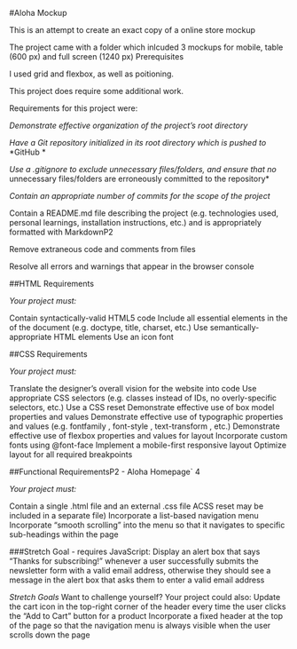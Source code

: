 #Aloha Mockup

This is an attempt to create an exact copy of a online store mockup


The project came with a folder which inlcuded 3 mockups for mobile, table
(600 px) and full screen (1240 px)
Prerequisites

I used grid and flexbox, as well as poitioning.  

This project does require some additional work.

Requirements for this project were:

*Demonstrate effective organization of the project’s root directory*

*Have a Git repository initialized in its root directory which is pushed to*
   *GitHub *

*Use a .gitignore to exclude unnecessary files/folders, and ensure that no*
unnecessary files/folders are erroneously committed to the repository*

*Contain an appropriate number of commits for the scope of the project*

Contain a README.md file describing the project (e.g. technologies used,
personal learnings, installation instructions, etc.) and is appropriately
formatted with MarkdownP2 

Remove extraneous code and comments from files

Resolve all errors and warnings that appear in the browser console

##HTML Requirements

*Your project must:*

Contain syntactically-valid HTML5 code
Include all essential elements in the <head> of the document (e.g. doctype,
title, charset, etc.)
Use semantically-appropriate HTML elements
Use an icon font

##CSS Requirements

*Your project must:*

Translate the designer’s overall vision for the website into code
Use appropriate CSS selectors (e.g. classes instead of IDs, no overly-specific
selectors, etc.)
Use a CSS reset
Demonstrate effective use of box model properties and values
Demonstrate effective use of typographic properties and values (e.g. fontfamily , font-style , text-transform , etc.)
Demonstrate effective use of flexbox properties and values for layout
Incorporate custom fonts using @font-face
Implement a mobile-first responsive layout
Optimize layout for all required breakpoints

##Functional RequirementsP2 - Aloha Homepage` 4

*Your project must:*

Contain a single .html file and an external .css file ACSS reset may be
included in a separate file)
Incorporate a list-based navigation menu
Incorporate “smooth scrolling” into the menu so that it navigates to specific
sub-headings within the page

###Stretch Goal - requires JavaScript: Display an alert box that says “Thanks for
subscribing!” whenever a user successfully submits the newsletter form with a
valid email address, otherwise they should see a message in the alert box that
asks them to enter a valid email address

*Stretch Goals*
Want to challenge yourself? Your project could also:
Update the cart icon in the top-right corner of the header every time the user
clicks the “Add to Cart” button for a product
Incorporate a fixed header at the top of the page so that the navigation menu
is always visible when the user scrolls down the page


